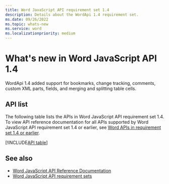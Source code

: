 ```yaml
---
title: Word JavaScript API requirement set 1.4
description: Details about the WordApi 1.4 requirement set.
ms.date: 09/26/2022
ms.topic: whats-new
ms.service: word
ms.localizationpriority: medium
---
```


# What's new in Word JavaScript API 1.4

WordApi 1.4 added support for bookmarks, change tracking, comments, custom XML parts, fields, and merging and splitting table cells.

## API list

The following table lists the APIs in Word JavaScript API requirement set 1.4. To view API reference documentation for all APIs supported by Word JavaScript API requirement set 1.4 or earlier, see [Word APIs in requirement set 1.4 or earlier](/javascript/api/word?view=word-js-1.4&preserve-view=true).

[!INCLUDE[API table](../../includes/word-1_4.md)]

## See also

- [Word JavaScript API Reference Documentation](/javascript/api/word)
- [Word JavaScript API requirement sets](word-api-requirement-sets.md)
